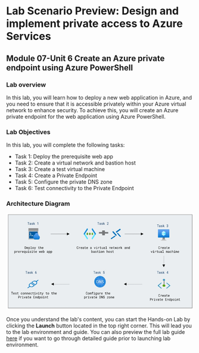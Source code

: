 # Lab Scenario Preview: Design and implement private access to Azure Services

## Module 07-Unit 6 Create an Azure private endpoint using Azure PowerShell

### Lab overview

In this lab, you will learn how to deploy a new web application in Azure, and you need to ensure that it is accessible privately within your Azure virtual network to enhance security. To achieve this, you will create an Azure private endpoint for the web application using Azure PowerShell.

### Lab Objectives
  
In this lab, you will complete the following tasks:

+ Task 1: Deploy the prerequisite web app
+ Task 2: Create a virtual network and bastion host
+ Task 3: Create a test virtual machine
+ Task 4: Create a Private Endpoint
+ Task 5: Configure the private DNS zone
+ Task 6: Test connectivity to the Private Endpoint


### Architecture Diagram
![](media/M7-U6.png) 

Once you understand the lab's content, you can start the Hands-on Lab by clicking the **Launch** button located in the top right corner. This will lead you to the lab environment and guide. You can also preview the full lab guide [here](https://experience.cloudlabs.ai/#/labguidepreview/4362c83e-9e23-448f-a344-535b341b0a90) if you want to go through detailed guide prior to launching lab environment.
















